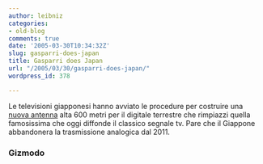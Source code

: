 ```yaml
---
author: leibniz
categories:
- old-blog
comments: true
date: '2005-03-30T10:34:32Z'
slug: gasparri-does-japan
title: Gasparri does Japan
url: "/2005/03/30/gasparri-does-japan/"
wordpress_id: 378

---
```

Le televisioni giapponesi hanno avviato le procedure per costruire una [nuova antenna](http://www.gizmodo.com/gadgets/home-entertainment/tokyo-tower-2-first-proposal-site-finalized-037603.php)
alta 600 metri per il digitale terrestre che rimpiazzi quella
famosissima che oggi diffonde il classico segnale tv. Pare che il
Giappone abbandonera la trasmissione analogica dal 2011.  



### Gizmodo
